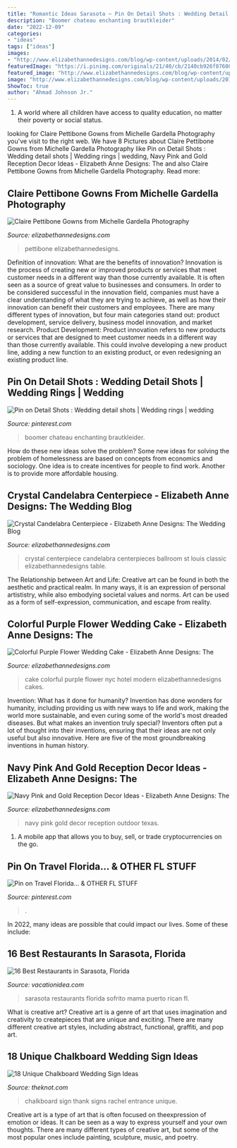 ```yaml
---
title: "Romantic Ideas Sarasota ~ Pin On Detail Shots : Wedding Detail Shots"
description: "Boomer chateau enchanting brautkleider"
date: "2022-12-09"
categories:
- "ideas"
tags: ["ideas"]
images:
- "http://www.elizabethannedesigns.com/blog/wp-content/uploads/2014/02/Colorful-Purple-Flower-Wedding-Cake.jpg"
featuredImage: "https://i.pinimg.com/originals/21/40/cb/2140cb926f87600ba4f31df9da75bb3c.jpg"
featured_image: "http://www.elizabethannedesigns.com/blog/wp-content/uploads/2013/02/Navy-Pink-and-Gold-Reception-Decor-Ideas.jpg"
image: "http://www.elizabethannedesigns.com/blog/wp-content/uploads/2013/02/Navy-Pink-and-Gold-Reception-Decor-Ideas.jpg"
ShowToc: true
author: "Ahmad Johnson Jr."
---
```



1. A world where all children have access to quality education, no matter their poverty or social status. 

	

		
looking for Claire Pettibone Gowns from Michelle Gardella Photography you've visit to the right web. We have 8 Pictures about Claire Pettibone Gowns from Michelle Gardella Photography like Pin on Detail Shots : Wedding detail shots | Wedding rings | wedding, Navy Pink and Gold Reception Decor Ideas - Elizabeth Anne Designs: The and also Claire Pettibone Gowns from Michelle Gardella Photography. Read more:
		
    
## Claire Pettibone Gowns From Michelle Gardella Photography

<img loading=lazy src="http://www.elizabethannedesigns.com/blog/wp-content/uploads/2013/02/Vintage-Style-Lace-Claire-Pettibone-Gowns.jpg" onerror="this.onerror=null;this.src='https://tse3.mm.bing.net/th?id=OIP.kBRtDEuwngZvvNEkAroXMgHaE7&amp;pid=15.1';" alt="Claire Pettibone Gowns from Michelle Gardella Photography">

_Source: elizabethannedesigns.com_

>pettibone elizabethannedesigns. 

	

Definition of innovation: What are the benefits of innovation?
Innovation is the process of creating new or improved products or services that meet customer needs in a different way than those currently available. It is often seen as a source of great value to businesses and consumers. In order to be considered successful in the innovation field, companies must have a clear understanding of what they are trying to achieve, as well as how their innovation can benefit their customers and employees. There are many different types of innovation, but four main categories stand out: product development, service delivery, business model innovation, and market research. Product Development: Product innovation refers to new products or services that are designed to meet customer needs in a different way than those currently available. This could involve developing a new product line, adding a new function to an existing product, or even redesigning an existing product line.

    
## Pin On Detail Shots : Wedding Detail Shots | Wedding Rings | Wedding

<img loading=lazy src="https://i.pinimg.com/originals/21/40/cb/2140cb926f87600ba4f31df9da75bb3c.jpg" onerror="this.onerror=null;this.src='https://tse4.mm.bing.net/th?id=OIP.c8SgDFIvVncM32YoMMtAIAHaKD&amp;pid=15.1';" alt="Pin on Detail Shots : Wedding detail shots | Wedding rings | wedding">

_Source: pinterest.com_

>boomer chateau enchanting brautkleider. 

	

How do these new ideas solve the problem?
Some new ideas for solving the problem of homelessness are based on concepts from economics and sociology. One idea is to create incentives for people to find work. Another is to provide more affordable housing.

    
## Crystal Candelabra Centerpiece - Elizabeth Anne Designs: The Wedding Blog

<img loading=lazy src="http://www.elizabethannedesigns.com/blog/wp-content/uploads/2015/09/Crystal-Candelabra-Centerpiece.jpg" onerror="this.onerror=null;this.src='https://tse3.mm.bing.net/th?id=OIP.laFQI991De3Sz_CRpstTpAHaLH&amp;pid=15.1';" alt="Crystal Candelabra Centerpiece - Elizabeth Anne Designs: The Wedding Blog">

_Source: elizabethannedesigns.com_

>crystal centerpiece candelabra centerpieces ballroom st louis classic elizabethannedesigns table. 

	

The Relationship between Art and Life:
Creative art can be found in both the aesthetic and practical realm. In many ways, it is an expression of personal artististry, while also embodying societal values and norms. Art can be used as a form of self-expression, communication, and escape from reality.

    
## Colorful Purple Flower Wedding Cake - Elizabeth Anne Designs: The

<img loading=lazy src="http://www.elizabethannedesigns.com/blog/wp-content/uploads/2014/02/Colorful-Purple-Flower-Wedding-Cake.jpg" onerror="this.onerror=null;this.src='https://tse1.mm.bing.net/th?id=OIP.gs3AbtZYwxUDHeTjBRGFxgHaLH&amp;pid=15.1';" alt="Colorful Purple Flower Wedding Cake - Elizabeth Anne Designs: The">

_Source: elizabethannedesigns.com_

>cake colorful purple flower nyc hotel modern elizabethannedesigns cakes. 

	

Invention: What has it done for humanity?
Invention has done wonders for humanity, including providing us with new ways to life and work, making the world more sustainable, and even curing some of the world's most dreaded diseases. But what makes an invention truly special? Inventors often put a lot of thought into their inventions, ensuring that their ideas are not only useful but also innovative. Here are five of the most groundbreaking inventions in human history.

    
## Navy Pink And Gold Reception Decor Ideas - Elizabeth Anne Designs: The

<img loading=lazy src="http://www.elizabethannedesigns.com/blog/wp-content/uploads/2013/02/Navy-Pink-and-Gold-Reception-Decor-Ideas.jpg" onerror="this.onerror=null;this.src='https://tse1.mm.bing.net/th?id=OIP.lKzcro9UImAEISHJvRO9JgHaLH&amp;pid=15.1';" alt="Navy Pink and Gold Reception Decor Ideas - Elizabeth Anne Designs: The">

_Source: elizabethannedesigns.com_

>navy pink gold decor reception outdoor texas. 

	

1. A mobile app that allows you to buy, sell, or trade cryptocurrencies on the go.

    
## Pin On Travel Florida... &amp; OTHER FL STUFF

<img loading=lazy src="https://i.pinimg.com/736x/3c/0f/4c/3c0f4c0719e94059ba4a023ce72fcb15.jpg" onerror="this.onerror=null;this.src='https://tse2.mm.bing.net/th?id=OIP.0Uz1btYJ1mE5oW_EILSfdwHaIj&amp;pid=15.1';" alt="Pin on Travel Florida... &amp; OTHER FL STUFF">

_Source: pinterest.com_

>. 

	

In 2022, many ideas are possible that could impact our lives. Some of these include: 

    
## 16 Best Restaurants In Sarasota, Florida

<img loading=lazy src="http://vacationidea.com/pix/img25Hy8R/florida/best-romantic-restaurants-in-sarasota_g13_mobi.jpg" onerror="this.onerror=null;this.src='https://tse3.mm.bing.net/th?id=OIP.OGr0n-v6cm5IXtZONjnzcwHaLF&amp;pid=15.1';" alt="16 Best Restaurants in Sarasota, Florida">

_Source: vacationidea.com_

>sarasota restaurants florida sofrito mama puerto rican fl. 

	

What is creative art?
Creative art is a genre of art that uses imagination and creativity to createpieces that are unique and exciting. There are many different creative art styles, including abstract, functional, graffiti, and pop art.

    
## 18 Unique Chalkboard Wedding Sign Ideas

<img loading=lazy src="https://apis.xogrp.com/media-api/images/d67f8ee4-0306-4835-bd75-5dfb49675b06~rs_768.h?quality=75" onerror="this.onerror=null;this.src='https://tse2.mm.bing.net/th?id=OIP.97lNm7ZBz55YZllUoJQ50AHaJ4&amp;pid=15.1';" alt="18 Unique Chalkboard Wedding Sign Ideas">

_Source: theknot.com_

>chalkboard sign thank signs rachel entrance unique. 

	

Creative art is a type of art that is often focused on theexpression of emotion or ideas. It can be seen as a way to express yourself and your own thoughts. There are many different types of creative art, but some of the most popular ones include painting, sculpture, music, and poetry.


